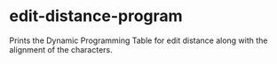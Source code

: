 # edit-distance-program
Prints the Dynamic Programming Table for edit distance along with the alignment of the characters.
